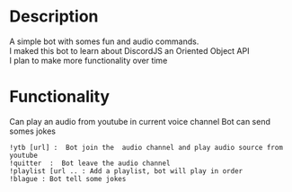 # Description

A simple bot with somes fun and audio commands.  
I maked this bot to learn about DiscordJS an Oriented Object API  
I plan to make more functionality over time  

# Functionality

Can play an audio from youtube in current voice channel 
Bot can send somes jokes  

```
!ytb [url] :  Bot join the  audio channel and play audio source from youtube
!quitter  :  Bot leave the audio channel
!playlist [url .. : Add a playlist, bot will play in order 
!blague : Bot tell some jokes
```

